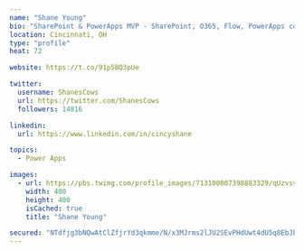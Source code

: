 ```yaml
---
name: "Shane Young"
bio: "SharePoint & PowerApps MVP - SharePoint, O365, Flow, PowerApps consulting? @PowerApps911 | Pure Snark? You found it."
location: Cincinnati, OH
type: "profile"
heat: 72

website: https://t.co/91p5BQ3pUe

twitter:
  username: ShanesCows
  url: https://twitter.com/ShanesCows
  followers: 14816

linkedin:
  url: https://www.linkedin.com/in/cincyshane

topics:
  - Power Apps

images:
  - url: https://pbs.twimg.com/profile_images/713100007398883329/qUzvsvQ3_400x400.jpg
    width: 400
    height: 400
    isCached: true
    title: "Shane Young"

secured: "NTdfjg3bNQwAtClZfjrYd3qkmme/N/x3MJrms2lJU2SEvPHdUwt4dU5q8EbJkw/Y1fB8Ur/QikR5GzCdgXrlqqZATuuzF2/zs7RQaNPvnqfdyFXOOmUBPYs2zQAxAhw6TFq0e6C97qC1MgS5u7RDyzMEouqCnX0QOlVEdCpKmx8ftKIT0Qa73oY1nEHWdIdIMXRqZfUPq+J0eH1NraV/sUf9KZdkVtVLh1HWYVOg/mbBYBXu3mEldO7tbFOYXSZdO6lFpywgxDf7PGEx51l3nILbJqZU1eLX39ct0wcpRi9DcZUYU+pZFQpXRrIVkJSgLaXI3R8JG+xK/rO2Xulgab4M8SbxmB0fdjDgM33ye+5pqFS4P1dIaLXHkOaf/r5PPRbYmqY7Y1rjhewDTAVd+A5vt2TYG2SLsUySCp2ziUA=;IEhPh0z7OB1RY1sLgAKE/Q=="
---
```


